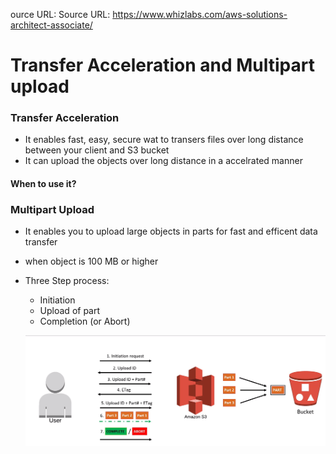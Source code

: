 ource URL: Source URL: https://www.whizlabs.com/aws-solutions-architect-associate/

# Transfer Acceleration and Multipart upload

### Transfer Acceleration
  - It enables fast, easy, secure wat to transers files over long distance between your client and S3 bucket
  - It can upload the objects over long distance in a accelrated manner
  
  #### When to use it?

### Multipart Upload
  - It enables you to upload large objects in parts for fast and efficent data transfer
  - when object is 100 MB or higher 
  - Three Step process:
      - Initiation
      - Upload of part
      - Completion (or Abort)
      
     ![MPU.PNG](/MPU.PNG)
      
 
